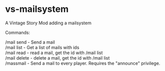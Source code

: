# vs-mailsystem
 A Vintage Story Mod adding a mailsystem <br />
 
 Commands:<br />
 
 /mail send - Send a mail<br />
 /mail list - Get a list of mails with ids<br />
 /mail read - read a mail, get the id with /mail list<br />
 /mail delete - delete a mail, get the id with /mail list<br />
 /massmail - Send a mail to every player. Requires the "announce" privilege. <br />
